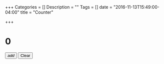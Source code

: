 +++
Categories = []
Description = ""
Tags = []
date = "2016-11-13T15:49:00-04:00"
title = "Counter"

+++

<link rel="stylesheet" href="../../css/material.min.css">
<script src="../../scripts/material.min.js"></script>
<link rel="stylesheet" href="https://fonts.googleapis.com/icon?family=Material+Icons">

<h1 class="output" id ="output">0</h1>

<button id="button" onclick="increment()" class="mdl-color--green mdl-button mdl-js-button mdl-button--fab mdl-js-ripple-effect mdl-button--colored">
    <i class="material-icons">add</i>
</button>

<button id="clear" onclick="reset()" class="mdl-button mdl-js-button mdl-button--raised mdl-js-ripple-effect">
    Clear
</button>

<script src="../../scripts/counter.js" type="text/javascript"></script>
